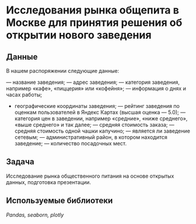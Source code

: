 # Исследования рынка общепита в Москве для принятия решения об открытии нового заведения


## Данные

В нашем распоряжении следующие данные:

— название заведения;
— адрес заведения;
— категория заведения, например «кафе», «пиццерия» или «кофейня»;
— информация о днях и часах работы;
- географические координаты заведения;
— рейтинг заведения по оценкам пользователей в Яндекс Картах (высшая оценка — 5.0);
— категория цен в заведении, например «средние», «ниже среднего», «выше среднего» и так далее;
— средняя стоимость заказа;
— средняя стоимость одной чашки капучино;
— является ли заведение сетевым;
— административный район, в котором находится заведение;
— количество посадочных мест.

## Задача

Исследование рынка общественного питания на основе открытых данных, подготовка презентации.

## Используемые библиотеки
*Pandas, seaborn, plotly*


